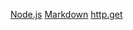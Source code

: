 [Node.js](https://nodejs.org/)
[Markdown](https://es.wikipedia.org/wiki/Markdown)
[http.get](https://nodejs.org/api/http.html#http_http_get_options_callback)
